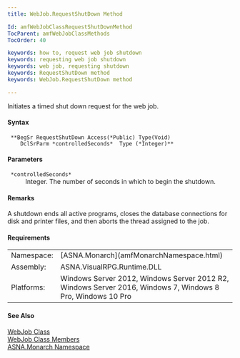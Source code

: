 ```yaml
---
title: WebJob.RequestShutDown Method

Id: amfWebJobClassRequestShutDownMethod
TocParent: amfWebJobClassMethods
TocOrder: 40

keywords: how to, request web job shutdown
keywords: requesting web job shutdown
keywords: web job, requesting shutdown
keywords: RequestShutDown method
keywords: WebJob.RequestShutDown method

---
```


Initiates a timed shut down request for the web job.

#### Syntax
<pre class="prettyprint"><code class="avr"> **BegSr RequestShutDown Access(*Public) Type(Void)
    DclSrParm *controlledSeconds*  Type (*Integer)**  </code></pre>

#### Parameters
<dl>
        <dt>
          <code> *controlledSeconds* </code>
        </dt>
        <dd>Integer. The number of seconds in which to begin the
        shutdown.</dd>
</dl>

#### Remarks
A shutdown ends all active programs, closes the database connections for disk and printer files, and then aborts the thread assigned to the job.
<!-- -->

#### Requirements
<table class="dttable" cellspacing="0" cellpadding="4" width="60%">
           <colgroup>
            <col width="15%" style="font-weight:bold" />
            <col width="85%" />
          </colgroup>
          <tr>
            <td>Namespace:</td>
            <td>[ASNA.Monarch](amfMonarchNamespace.html)</td>
          </tr>
          <tr>
            <td>Assembly:</td>
            <td>ASNA.VisualRPG.Runtime.DLL</td>
          </tr>
         <tr>
            <td>Platforms:</td>
            <td> Windows Server 2012, Windows Server 2012 R2, Windows Server 2016,  Windows 7, Windows 8 Pro, Windows 10 Pro</td>
         </tr>
</table>

<!-- end -->

#### See Also
[WebJob Class](amfWebJobClass.html) <br /> [WebJob Class Members](amfWebJobClassMembers.html) <br /> [ASNA.Monarch Namespace](amfMonarchNamespace.html) 

